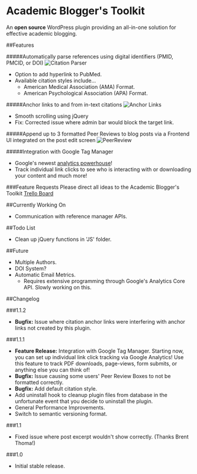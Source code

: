 # Academic Blogger's Toolkit
An **open source** WordPress plugin providing an all-in-one solution for effective academic blogging.

##Features

#####Automatically parse references using digital identifiers (PMID, PMCID, or DOI)
![Citation Parser](http://giant.gfycat.com/FreeIcyCormorant.gif)
- Option to add hyperlink to PubMed.
- Available citation styles include...
    + American Medical Association (AMA) Format.
    + American Psychological Association (APA) Format.

#####Anchor links to and from in-text citations
![Anchor Links](http://giant.gfycat.com/GrizzledBabyishIntermediateegret.gif)
- Smooth scrolling using jQuery
- Fix: Corrected issue where admin bar would block the target link.

#####Append up to 3 formatted Peer Reviews to blog posts via a Frontend UI integrated on the post edit screen
![PeerReview](http://i.giphy.com/3oEduUHk7UBWhh5Pa0.gif)

#####Integration with Google Tag Manager
- Google's newest [analytics powerhouse](http://www.google.com/tagmanager/)!
- Track individual link clicks to see who is interacting with or downloading your content and much more!

###Feature Requests
Please direct all ideas to the Academic Blogger's Toolkit [Trello Board](https://trello.com/b/nFxfo6iO/academic-blogger-s-toolkit)

##Currently Working On
- Communication with reference manager APIs.

##Todo List
- Clean up jQuery functions in 'JS' folder.

##Future
- Multiple Authors.
- DOI System?
- Automatic Email Metrics.
    + Requires extensive programming through Google's Analytics Core API. Slowly working on this.

##Changelog

###1.1.2
* **Bugfix:** Issue where citation anchor links were interfering with anchor links not created by this plugin.

###1.1.1
* **Feature Release:** Integration with Google Tag Manager. Starting now, you can set up individual link click tracking via Google Analytics! Use this feature to track PDF downloads, page-views, form submits, or anything else you can think of!
* **Bugfix:** Issue causing some users' Peer Review Boxes to not be formatted correctly.
* **Bugfix:** Add default citation style.
* Add uninstall hook to cleanup plugin files from database in the unfortunate event that you decide to uninstall the plugin.
* General Performance Improvements.
* Switch to semantic versioning format.

###1.1
* Fixed issue where post excerpt wouldn't show correctly. (Thanks Brent Thoma!)

###1.0
* Initial stable release.

